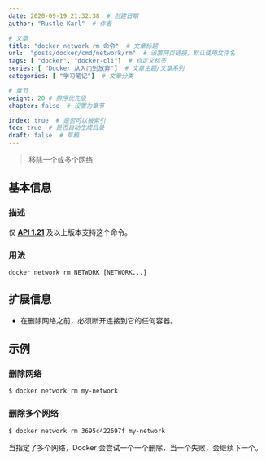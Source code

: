 ```yaml
---
date: 2020-09-19 21:32:38  # 创建日期
author: "Rustle Karl"  # 作者

# 文章
title: "docker network rm 命令"  # 文章标题
url:  "posts/docker/cmd/network/rm"  # 设置网页链接，默认使用文件名
tags: [ "docker", "docker-cli"]  # 自定义标签
series: [ "Docker 从入门到放弃"]  # 文章主题/文章系列
categories: [ "学习笔记"]  # 文章分类

# 章节
weight: 20 # 排序优先级
chapter: false  # 设置为章节

index: true  # 是否可以被索引
toc: true  # 是否自动生成目录
draft: false  # 草稿
---
```


> 移除一个或多个网络

## 基本信息

### 描述

仅 [**API 1.21**](https://docs.docker.com/engine/api/v1.25/) 及以上版本支持这个命令。

### 用法

```
docker network rm NETWORK [NETWORK...]
```

## 扩展信息

- 在删除网络之前，必须断开连接到它的任何容器。

## 示例

### 删除网络

```bash
$ docker network rm my-network
```

### 删除多个网络

```bash
$ docker network rm 3695c422697f my-network
```

当指定了多个网络，Docker 会尝试一个一个删除，当一个失败，会继续下一个。
